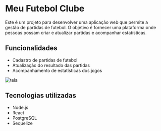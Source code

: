 # Meu Futebol Clube
Este é um projeto para desenvolver uma aplicação web que permite a gestão de partidas de futebol. O objetivo é fornecer uma plataforma onde pessoas possam criar e atualizar partidas e acompanhar estatísticas.

## Funcionalidades
* Cadastro de partidas de futebol
* Atualização do resultado das partidas
* Acompanhamento de estatísticas dos jogos

![tela](https://user-images.githubusercontent.com/108986668/235802837-1b016baa-3243-42d9-9d1a-4cc1389b62c2.png)

## Tecnologias utilizadas
* Node.js
* React
* PostgreSQL
* Sequelize

